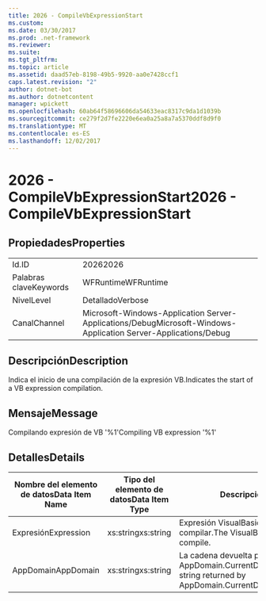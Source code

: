 ```yaml
---
title: 2026 - CompileVbExpressionStart
ms.custom: 
ms.date: 03/30/2017
ms.prod: .net-framework
ms.reviewer: 
ms.suite: 
ms.tgt_pltfrm: 
ms.topic: article
ms.assetid: daad57eb-8198-49b5-9920-aa0e7428ccf1
caps.latest.revision: "2"
author: dotnet-bot
ms.author: dotnetcontent
manager: wpickett
ms.openlocfilehash: 60ab64f58696606da54633eac8317c9da1d1039b
ms.sourcegitcommit: ce279f2d7fe2220e6ea0a25a8a7a5370ddf8d9f0
ms.translationtype: MT
ms.contentlocale: es-ES
ms.lasthandoff: 12/02/2017
---
```

# <a name="2026---compilevbexpressionstart"></a><span data-ttu-id="1857f-102">2026 - CompileVbExpressionStart</span><span class="sxs-lookup"><span data-stu-id="1857f-102">2026 - CompileVbExpressionStart</span></span>
## <a name="properties"></a><span data-ttu-id="1857f-103">Propiedades</span><span class="sxs-lookup"><span data-stu-id="1857f-103">Properties</span></span>  
  
|||  
|-|-|  
|<span data-ttu-id="1857f-104">Id.</span><span class="sxs-lookup"><span data-stu-id="1857f-104">ID</span></span>|<span data-ttu-id="1857f-105">2026</span><span class="sxs-lookup"><span data-stu-id="1857f-105">2026</span></span>|  
|<span data-ttu-id="1857f-106">Palabras clave</span><span class="sxs-lookup"><span data-stu-id="1857f-106">Keywords</span></span>|<span data-ttu-id="1857f-107">WFRuntime</span><span class="sxs-lookup"><span data-stu-id="1857f-107">WFRuntime</span></span>|  
|<span data-ttu-id="1857f-108">Nivel</span><span class="sxs-lookup"><span data-stu-id="1857f-108">Level</span></span>|<span data-ttu-id="1857f-109">Detallado</span><span class="sxs-lookup"><span data-stu-id="1857f-109">Verbose</span></span>|  
|<span data-ttu-id="1857f-110">Canal</span><span class="sxs-lookup"><span data-stu-id="1857f-110">Channel</span></span>|<span data-ttu-id="1857f-111">Microsoft-Windows-Application Server-Applications/Debug</span><span class="sxs-lookup"><span data-stu-id="1857f-111">Microsoft-Windows-Application Server-Applications/Debug</span></span>|  
  
## <a name="description"></a><span data-ttu-id="1857f-112">Descripción</span><span class="sxs-lookup"><span data-stu-id="1857f-112">Description</span></span>  
 <span data-ttu-id="1857f-113">Indica el inicio de una compilación de la expresión VB.</span><span class="sxs-lookup"><span data-stu-id="1857f-113">Indicates the start of a VB expression compilation.</span></span>  
  
## <a name="message"></a><span data-ttu-id="1857f-114">Mensaje</span><span class="sxs-lookup"><span data-stu-id="1857f-114">Message</span></span>  
 <span data-ttu-id="1857f-115">Compilando expresión de VB '%1'</span><span class="sxs-lookup"><span data-stu-id="1857f-115">Compiling VB expression '%1'</span></span>  
  
## <a name="details"></a><span data-ttu-id="1857f-116">Detalles</span><span class="sxs-lookup"><span data-stu-id="1857f-116">Details</span></span>  
  
|<span data-ttu-id="1857f-117">Nombre del elemento de datos</span><span class="sxs-lookup"><span data-stu-id="1857f-117">Data Item Name</span></span>|<span data-ttu-id="1857f-118">Tipo del elemento de datos</span><span class="sxs-lookup"><span data-stu-id="1857f-118">Data Item Type</span></span>|<span data-ttu-id="1857f-119">Descripción</span><span class="sxs-lookup"><span data-stu-id="1857f-119">Description</span></span>|  
|--------------------|--------------------|-----------------|  
|<span data-ttu-id="1857f-120">Expresión</span><span class="sxs-lookup"><span data-stu-id="1857f-120">Expression</span></span>|<span data-ttu-id="1857f-121">xs:string</span><span class="sxs-lookup"><span data-stu-id="1857f-121">xs:string</span></span>|<span data-ttu-id="1857f-122">Expresión VisualBasic que se va a compilar.</span><span class="sxs-lookup"><span data-stu-id="1857f-122">The VisualBasic expression to compile.</span></span>|  
|<span data-ttu-id="1857f-123">AppDomain</span><span class="sxs-lookup"><span data-stu-id="1857f-123">AppDomain</span></span>|<span data-ttu-id="1857f-124">xs:string</span><span class="sxs-lookup"><span data-stu-id="1857f-124">xs:string</span></span>|<span data-ttu-id="1857f-125">La cadena devuelta por AppDomain.CurrentDomain.FriendlyName.</span><span class="sxs-lookup"><span data-stu-id="1857f-125">The string returned by AppDomain.CurrentDomain.FriendlyName.</span></span>|
